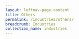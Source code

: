 ```yaml
---
layout: leftnav-page-content
title: Others
permalink: /industries/others/
breadcrumb: Industries
collection_name: industries
---
```


